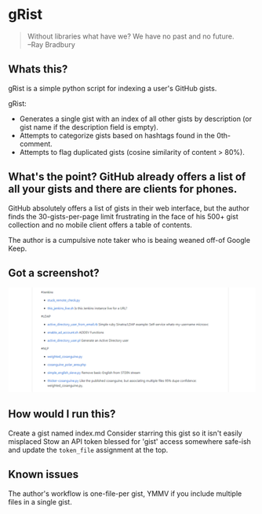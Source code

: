 # gRist

> Without libraries what have we? We have no past and no future.  
> –Ray Bradbury


## Whats this?

gRist is a simple python script for indexing a user's GitHub gists.  

gRist:

* Generates a single gist with an index of all other gists by description (or gist name if the description field is empty).  
* Attempts to categorize gists based on hashtags found in the 0th-comment.
* Attempts to flag duplicated gists (cosine similarity of content > 80%).  


## What's the point? GitHub already offers a list of all your gists and there are clients for phones.

GitHub absolutely offers a list of gists in their web interface, but the author finds the 30-gists-per-page limit frustrating in the face of his 500+ gist collection and no mobile client offers a table of contents.

The author is a cumpulsive note taker who is beaing weaned off-of Google Keep.


## Got a screenshot?

![gRist screencap](source/images/gRist_screencap.png)


## How would I run this?

Create a gist named index.md
Consider starring this gist so it isn't easily misplaced 
Stow an API token blessed for 'gist' access somewhere safe-ish and update the ```token_file``` assignment at the top.


## Known issues

The author's workflow is one-file-per gist, YMMV if you include multiple files in a single gist.
